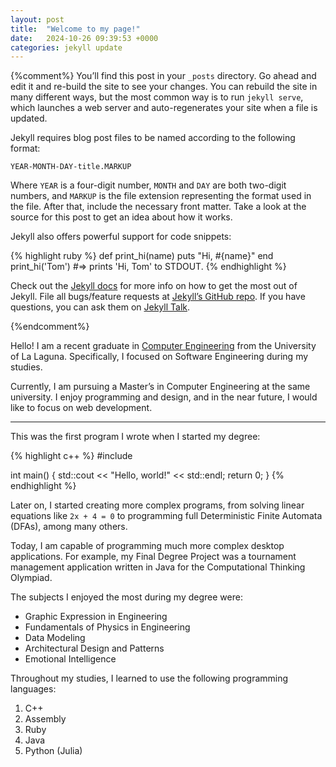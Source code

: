 ```yaml
---
layout: post
title:  "Welcome to my page!"
date:   2024-10-26 09:39:53 +0000
categories: jekyll update
---
```

{%comment%}
You’ll find this post in your `_posts` directory. Go ahead and edit it and re-build the site to see your changes. You can rebuild the site in many different ways, but the most common way is to run `jekyll serve`, which launches a web server and auto-regenerates your site when a file is updated.

Jekyll requires blog post files to be named according to the following format:

`YEAR-MONTH-DAY-title.MARKUP`

Where `YEAR` is a four-digit number, `MONTH` and `DAY` are both two-digit numbers, and `MARKUP` is the file extension representing the format used in the file. After that, include the necessary front matter. Take a look at the source for this post to get an idea about how it works.

Jekyll also offers powerful support for code snippets:

{% highlight ruby %}
def print_hi(name)
  puts "Hi, #{name}"
end
print_hi('Tom')
#=> prints 'Hi, Tom' to STDOUT.
{% endhighlight %}

Check out the [Jekyll docs][jekyll-docs] for more info on how to get the most out of Jekyll. File all bugs/feature requests at [Jekyll’s GitHub repo][jekyll-gh]. If you have questions, you can ask them on [Jekyll Talk][jekyll-talk].

[jekyll-docs]: https://jekyllrb.com/docs/home
[jekyll-gh]:   https://github.com/jekyll/jekyll
[jekyll-talk]: https://talk.jekyllrb.com/
{%endcomment%}

Hello! I am a recent graduate in [Computer Engineering](https://www.ull.es/grados/ingenieria-informatica/) from the University of La Laguna.
Specifically, I focused on Software Engineering during my studies.

Currently, I am pursuing a Master’s in Computer Engineering at the same university. I enjoy programming and design, and in the near future, I would like to focus on web development.

---

This was the first program I wrote when I started my degree:

{% highlight c++ %}
#include <iostream>

int main() {
    std::cout << "Hello, world!" << std::endl;
    return 0;
}
{% endhighlight %}

Later on, I started creating more complex programs, from solving linear equations like `2x + 4 = 0` to programming full Deterministic Finite Automata (DFAs), among many others.

Today, I am capable of programming much more complex desktop applications. For example, my Final Degree Project was a tournament management application written in Java for the Computational Thinking Olympiad.

The subjects I enjoyed the most during my degree were:
* Graphic Expression in Engineering
* Fundamentals of Physics in Engineering
* Data Modeling
* Architectural Design and Patterns
* Emotional Intelligence

Throughout my studies, I learned to use the following programming languages:
1. C++
2. Assembly
3. Ruby
4. Java
5. Python (Julia)
